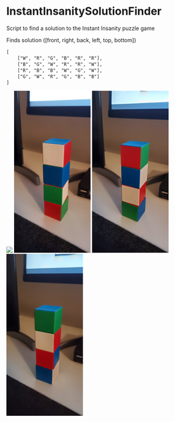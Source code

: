 # InstantInsanitySolutionFinder
Script to find a solution to the Instant Insanity puzzle game

Finds solution ([front, right, back, left, top, bottom])

```
[
    ["W", "R", "G", "B", "R", "R"],
    ["B", "G", "W", "R", "R", "W"],
    ["R", "B", "B", "W", "G", "W"],
    ["G", "W", "R", "G", "B", "B"]
]
```

<img src='https://github.com/3r1k0n/InstantInsanitySolutionFinder/blob/master/photos/front.jpg' width='200'>
<img src='https://github.com/3r1k0n/InstantInsanitySolutionFinder/blob/master/photos/right.jpg' width='200'>
<img src='https://github.com/3r1k0n/InstantInsanitySolutionFinder/blob/master/photos/behind.jpg' width='200'>
<img src='https://github.com/3r1k0n/InstantInsanitySolutionFinder/blob/master/photos/left.jpg' width='200'>
